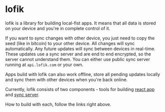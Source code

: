 # lofik

lofik is a library for building local-fist apps. It means that all data is stored on your device and you're in complete control of it.

If you want to sync changes with other device, you just need to copy the seed (like in bitcoin) to your other device. All changes will sync automatically. Any future updates will sync between devices in real-time. These updates use a sync server and are end to end encrypted, so the server cannot understand them. You can either use public sync server running at `api.lofik.com` or your own.

Apps build with lofik can also work offline, store all pending updates locally and sync them with other devices when you're back online.

Currently, lofik consists of two components - tools for building [react app](https://github.com/pycan-jouza/lofik/blob/master/packages/react/README.md) and [sync server](https://github.com/pycan-jouza/lofik/blob/master/packages/server/README.md).

How to build with each, follow the links right above.
